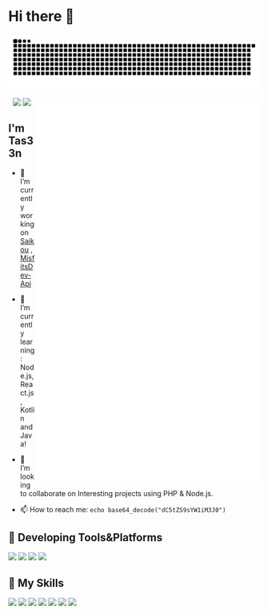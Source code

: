 # Hi there 👋

![GitHub Snake](assets/github-contribution-grid-snake.svg)

<a>
  <img align="right" width="450px" src="assets/tas33n-github-metrics.svg" />
</a>

<p align="center">
  <img width="300px" src="https://count.getloli.com/get/@tas33n?theme=rule34"></img>
  <img width="300px" src="https://github-readme-stats.vercel.app/api/top-langs/?username=tas33n&layout=compact"></img>
</p>

## I'm **Tas33n**

- 🔭 I’m currently working on [Saikou](https://github.com/tas33n/saikou) , [MisfitsDev-Api](https://misfitsdev.co/doc)

- 🌱 I’m currently learning: Node.js, React.js, Kotlin and Java!

- 👯 I’m looking to collaborate on Interesting projects using PHP & Node.js.

- 📫 How to reach me: `echo base64_decode("dC5tZS9sYW1iM3J0")`

## 🚉 **Developing Tools&Platforms** 	

![](https://img.shields.io/badge/Kali-Linux-0078d6?style=flat-square&logo=kali-linux&logoColor=fff)
![](https://img.shields.io/badge/Windows-11-0078d6?style=flat-square&logo=windows&logoColor=fff)
![](https://img.shields.io/badge/IDE-Visual%20Studio-007acc?style=flat-square&logo=visual-studio-code&logoColor=fff)
![](https://img.shields.io/badge/Android-Studio-007acc?style=flat-square&logo=android-studio&logoColor=fff)

## 🌟 **My Skills**  

![](https://img.shields.io/badge/-Git-f05032?style=flat-square&logo=git&logoColor=fff)
![](https://img.shields.io/badge/-Linux-fcc624?style=flat-square&logo=Linux&logoColor=fff)
![](https://img.shields.io/badge/-Node.js-43853D?style=flat-square&logo=node.js&logoColor=fff)
![](https://img.shields.io/badge/-PHP-777BB4?style=flat-square&logo=php&logoColor=fff)
![](https://img.shields.io/badge/HTML5-E34F26?style=flat-square&logo=html5&logoColor=fff)
![](https://img.shields.io/badge/CSS3-1572B6?style=flat-square&logo=css3&logoColor=fff)
![](https://img.shields.io/badge/Shell_Script-121011?style=flat-square&logo=gnu-bash&logoColor=fff)



